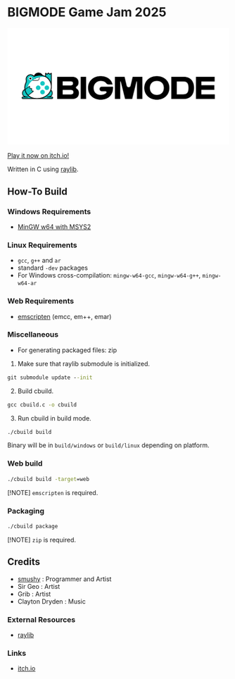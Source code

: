 # BIGMODE Game Jam 2025

![BIGMODE Logo](./resources/textures/bigmode/logo-text.png)

[Play it now on itch.io!](https://smushy64.itch.io/bigmode-2025)

Written in C using [raylib](https://www.raylib.com/).

## How-To Build

### Windows Requirements
- [MinGW w64 with MSYS2](https://www.msys2.org/)

### Linux Requirements
- `gcc`, `g++` and `ar`
- standard `-dev` packages
- For Windows cross-compilation: `mingw-w64-gcc`, `mingw-w64-g++`, `mingw-w64-ar`

### Web Requirements
- [emscripten](https://emscripten.org/) (emcc, em++, emar)

### Miscellaneous
- For generating packaged files: zip

1) Make sure that raylib submodule is initialized.

```cmd
git submodule update --init
```

2) Build cbuild.

```cmd
gcc cbuild.c -o cbuild
```

3) Run cbuild in build mode.

```cmd
./cbuild build
```

Binary will be in `build/windows` or `build/linux` depending on platform.

### Web build

```cmd
./cbuild build -target=web
```

[!NOTE]
`emscripten` is required.

### Packaging

```cmd
./cbuild package
```

[!NOTE]
`zip` is required.

## Credits

- [smushy](https://github.com/smushy64) : Programmer and Artist
- Sir Geo                               : Artist
- Grib                                  : Artist
- Clayton Dryden                        : Music

### External Resources

- [raylib](https://www.raylib.com/)

### Links

- [itch.io](https://smushy64.itch.io/bigmode-2025)

